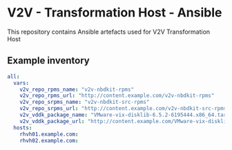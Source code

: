 # V2V - Transformation Host - Ansible
This repository contains Ansible artefacts used for V2V Transformation Host

## Example inventory

```yaml
all:
  vars:
    v2v_repo_rpms_name: "v2v-nbdkit-rpms"
    v2v_repo_rpms_url: "http://content.example.com/v2v-nbdkit-rpms"
    v2v_repo_srpms_name: "v2v-nbdkit-src-rpms"
    v2v_repo_srpms_url: "http://content.example.com/v2v-nbdkit-src-rpms"
    v2v_vddk_package_name: "VMware-vix-disklib-6.5.2-6195444.x86_64.tar.gz"
    v2v_vddk_package_url: "http://content.example.com/VMware-vix-disklib-6.5.2-6195444.x86_64.tar.gz"
  hosts:
    rhvh01.example.com:
    rhvh02.example.com:
```
